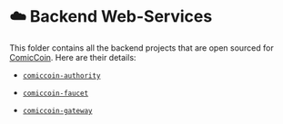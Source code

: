 # ☁️ Backend Web-Services

This folder contains all the backend projects that are open sourced for [ComicCoin](https://comiccoinnetwork.com). Here are their details:

* [`comiccoin-authority`](./comiccoin-authority)

* [`comiccoin-faucet`](./comiccoin-faucet)

* [`comiccoin-gateway`](./comiccoin-gateway)

